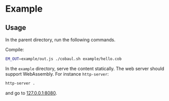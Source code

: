 # Example

## Usage

In the parent directory, run the following commands.

Compile:
```sh
EM_OUT=example/out.js ./cobaul.sh example/hello.cob
```

In the `example` directory, serve the content statically. The web server should
support WebAssembly. For instance `http-server`:
```sh
http-server .
```

and go to [127.0.0.1:8080](http://127.0.0.1:8080).
